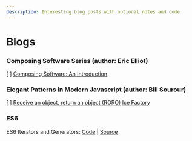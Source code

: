 ```yaml
---
description: Interesting blog posts with optional notes and code
---
```


# Blogs

### Composing Software Series (author: Eric Elliot)
[ ] [Composing Software: An Introduction](https://medium.com/javascript-scene/composing-software-an-introduction-27b72500d6ea)

### Elegant Patterns in Modern Javascript (author: Bill Sourour)
[ ] [Receive an object, return an object (RORO)](https://medium.freecodecamp.org/elegant-patterns-in-modern-javascript-roro-be01e7669cbd)
[Ice Factory](https://medium.freecodecamp.org/elegant-patterns-in-modern-javascript-ice-factory-4161859a0eee)


### ES6

ES6 Iterators and Generators: [Code](https://github.com/kozigh01/es6-iterators-generators) \| [Source](https://codeburst.io/a-simple-guide-to-es6-iterators-in-javascript-with-examples-189d052c3d8e)

